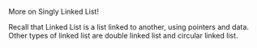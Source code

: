More on Singly Linked List!

Recall that Linked List is a list linked to another, using pointers and data. Other types of linked list are double linked list and circular linked list.
